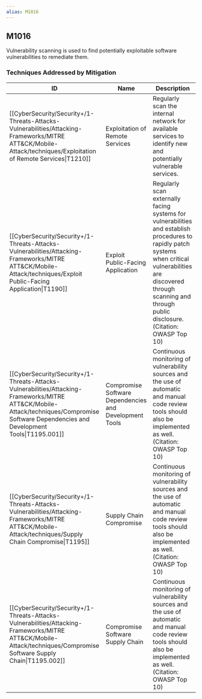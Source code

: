 ```yaml
---
alias: M1016
---
```


## M1016

Vulnerability scanning is used to find potentially exploitable software vulnerabilities to remediate them.


### Techniques Addressed by Mitigation

| ID | Name | Description |
| --- | --- | --- |
| [[CyberSecurity/Security+/1-Threats-Attacks-Vulnerabilities/Attacking-Frameworks/MITRE ATT&CK/Mobile-Attack/techniques/Exploitation of Remote Services\|T1210]] | Exploitation of Remote Services | Regularly scan the internal network for available services to identify new and potentially vulnerable services. |
| [[CyberSecurity/Security+/1-Threats-Attacks-Vulnerabilities/Attacking-Frameworks/MITRE ATT&CK/Mobile-Attack/techniques/Exploit Public-Facing Application\|T1190]] | Exploit Public-Facing Application | Regularly scan externally facing systems for vulnerabilities and establish procedures to rapidly patch systems when critical vulnerabilities are discovered through scanning and through public disclosure.(Citation: OWASP Top 10) |
| [[CyberSecurity/Security+/1-Threats-Attacks-Vulnerabilities/Attacking-Frameworks/MITRE ATT&CK/Mobile-Attack/techniques/Compromise Software Dependencies and Development Tools\|T1195.001]] | Compromise Software Dependencies and Development Tools | Continuous monitoring of vulnerability sources and the use of automatic and manual code review tools should also be implemented as well.(Citation: OWASP Top 10) |
| [[CyberSecurity/Security+/1-Threats-Attacks-Vulnerabilities/Attacking-Frameworks/MITRE ATT&CK/Mobile-Attack/techniques/Supply Chain Compromise\|T1195]] | Supply Chain Compromise | Continuous monitoring of vulnerability sources and the use of automatic and manual code review tools should also be implemented as well.(Citation: OWASP Top 10) |
| [[CyberSecurity/Security+/1-Threats-Attacks-Vulnerabilities/Attacking-Frameworks/MITRE ATT&CK/Mobile-Attack/techniques/Compromise Software Supply Chain\|T1195.002]] | Compromise Software Supply Chain | Continuous monitoring of vulnerability sources and the use of automatic and manual code review tools should also be implemented as well.(Citation: OWASP Top 10) |

